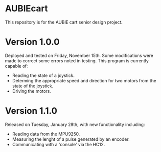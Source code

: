 # AUBIEcart
This repository is for the AUBIE cart senior design project.

# Version 1.0.0
Deployed and tested on Friday, November 15th. Some modifications were made to correct some errors noted in testing. This program is currently capable of:
* Reading the state of a joystick.
* Determing the appropriate speed and direction for two motors from the state of the joystick.
* Driving the motors.

# Version 1.1.0
Released on Tuesday, January 28th, with new functionality including:
* Reading data from the MPU9250.
* Measuring the lenght of a pulse generated by an encoder.
* Communicating with a 'console' via the HC12.
